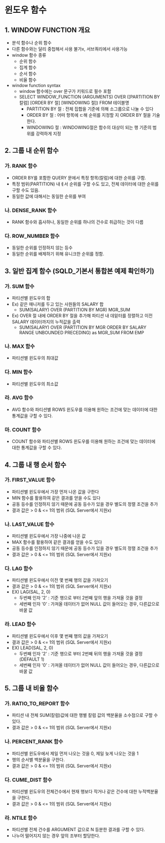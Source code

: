 # 윈도우 함수
## 1. WINDOW FUNCTION 개요
- 분석 함수나 순위 함수
- 다른 함수와는 달리 중첩해서 사용 불가x, 서브쿼리에서 사용가능
- window 함수 종류
  - 순위 함수
  - 집계 함수
  - 순서 함수
  - 비율 함수
- window function syntax
  - window 함수에는 over 문구가 키워드로 필수 포함
  - SELECT WINDOW_FUNCTION (ARGUMENTS) OVER ([PARTITION BY 칼럼] [ORDER BY 절] [WINDOWING 절]) FROM 테이블명
    - PARTITION BY 절 : 전체 집합을 기준에 의해 소그룹으로 나눌 수 있다
    - ORDER BY 절 : 어떠 항목에 ㄷ해 순위를 지정할 지 ORDER BY 절을 기술한다.
    - WINDOWING 절 : WINDOWING절은 함수의 대상이 되는 행 기준의 범위를 강력하게 지정

## 2. 그룹 내 순위 함수 
### 가. RANK 함수
- ORDER BY를 포함한 QUERY 문에서 특정 항목(칼럼)에 대한 순위를 구함.
- 특정 범위(PARTITION) 내ㅔ서 순위를 구할 수도 있고, 전체 데이터에 대한 순위를 구할 수도 있음.
- 동일한 값에 대해서는 동일한 순위를 부여
### 나. DENSE_RANK 함수
- RANK 함수와 흡사하나, 동일한 순위를 하나의 건수로 취급하는 것이 다름
### 다. ROW_NUMBER 함수
- 동일한 순위를 인정하지 않는 등수
- 동일한 순위를 배제하기 위해 유니크한 순위를 정함.

## 3. 일반 집계 함수 (SQLD_기본서 통합본 예제 확인하기)
### 가. SUM 함수
- 파티션별 윈도우의 합
- Ex) 같은 매니저를 두고 있는 사원들의 SALARY 합
  - SUM(SALARY) OVER (PARTITION BY MGR) MGR_SUM
- Ex) OVER 절 내에 ORDER BY 절을 추가해 파티션 내 데잍터를 정렬하고 이전 SALARY 데이터까지의 누적값을 출력
  - SUM(SALARY) OVER (PARTITION BY MGR ORDER BY SALARY RANGE UNBOUNDED PRECEDING) as MGR_SUM FROM EMP 
### 나. MAX 함수
-  파티션별 윈도우의 최대값
### 다. MIN 함수
-  파티션별 윈도우의 최소값
### 라. AVG 함수
-  AVG 함수와 파티션별 ROWS 윈도우를 이용해 원하는 조건에 맞는 데이터에 대한 통계값을 구할 수 있다.
### 마. COUNT 함수
-  COUNT 함수와 파티션별 ROWS 윈도우를 이용해 원하는 조건에 맞는 데이터에 대한 통계값을 구할 수 있다.

## 4. 그룹 내 행 순서 함수
### 가. FIRST_VALUE 함수
- 파티션별 윈도우에서 가장 먼저 나온 값을 구한다
- MIN 함수를 활용하여 같은 결과를 얻을 수도 있다
- 공동 등수를 인정하지 않기 때문에 공동 등수가 있을 경우 별도의 정렬 조건을 추가
- 결과 값은 > 0 & <= 1의 범위 (SQL Server에서 지원x)
### 나. LAST_VALUE 함수
- 파티션별 윈도우에서 가장 나중에 나온 값
- MAX 함수를 활용하여 같은 결과를 얻을 수도 있다
- 공동 등수를 인정하지 않기 때문에 공동 등수가 있을 경우 별도의 정렬 조건을 추가
- 결과 값은 > 0 & <= 1의 범위 (SQL Server에서 지원x)
### 다. LAG 함수
- 파티션별 윈도우에서 이전 몇 번째 행의 값을 가져오기
- 결과 값은 > 0 & <= 1의 범위 (SQL Server에서 지원x)
- EX) LAG(SAL, 2, 0)
  - 두번째 인자 '2' : 기준 행으로 부터 2번째 앞의 행을 가져올 것을 결정
  - 세번째 인자 '0' : 가져올 데이터가 없어 NULL 값이 들어오는 경우, 다른값으로 바꿀 값
### 라. LEAD 함수
- 파티션별 윈도우에서 이후 몇 번째 행의 값을 가져오기
- 결과 값은 > 0 & <= 1의 범위 (SQL Server에서 지원x)
- EX) LEAD(SAL, 2, 0)
  - 두번째 인자 '2' : 기준 행으로 부터 2번째 뒤의 행을 가져올 것을 결정 (DEFAULT 1)
  - 세번째 인자 '0' : 가져올 데이터가 없어 NULL 값이 들어오는 경우, 다른값으로 바꿀 값

## 5. 그룹 내 비율 함수
### 가. RATIO_TO_REPORT 함수
- 파티션 내 전체 SUM(칼럼)값에 대한 행별 칼럼 값의 백분율을 소수점으로 구할 수 있다.
- 결과 값은 > 0 & <= 1의 범위 (SQL Server에서 지원x)
### 나. PERCENT_RANK 함수
- 파티션별 윈도우에서 제일 먼저 나오는 것을 0, 제일 늦게 나오는 것을 1
- 행의 순서별 백분율을 구한다.
- 결과 값은 > 0 & <= 1의 범위 (SQL Server에서 지원x)
### 다. CUME_DIST 함수
- 파티션별 윈도우의 전체건수에서 현재 행보다 작거나 같은 건수에 대한 누적백분율을 구한다.
- 결과 값은 > 0 & <= 1의 범위 (SQL Server에서 지원x)
### 라. NTILE 함수
- 파티션별 전체 건수를 ARGUMENT 값으로 N 등분한 결과를 구할 수 있다.
- 나누어 떨어지지 않는 경우 앞의 조부터 할당한다.
